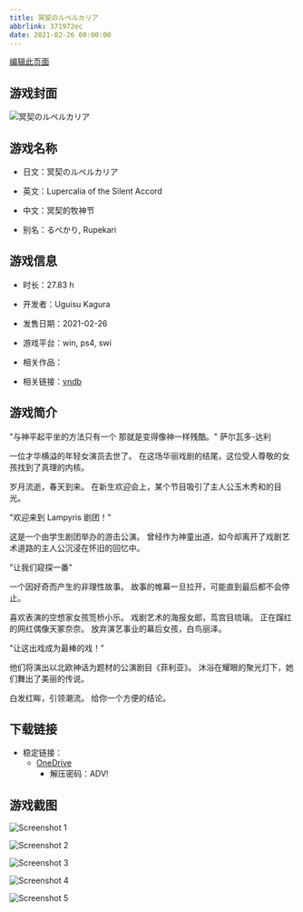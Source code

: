 ```yaml
---
title: 冥契のルペルカリア
abbrlink: 371972ec
date: 2021-02-26 00:00:00
---
```

[编辑此页面](https://github.com/ACG-3/ADV3-source/blob/main/source/_posts/games/%E5%86%A5%E5%A5%91%E3%81%AE%E3%83%AB%E3%83%9A%E3%83%AB%E3%82%AB%E3%83%AA%E3%82%A2.md)

## 游戏封面

![冥契のルペルカリア](https://pan.timero.xyz/d/onedrive/img_lib_001/%E5%86%A5%E5%A5%91%E3%81%AE%E3%83%AB%E3%83%9A%E3%83%AB%E3%82%AB%E3%83%AA%E3%82%A2_cover.avif)


## 游戏名称

- 日文：冥契のルペルカリア
- 英文：Lupercalia of the Silent Accord
- 中文：冥契的牧神节

- 别名：るぺかり, Rupekari


## 游戏信息

- 时长：27.83 h
- 开发者：Uguisu Kagura
- 发售日期：2021-02-26
- 游戏平台：win, ps4, swi
- 相关作品：

- 相关链接：[vndb](https://vndb.org/v29383)


## 游戏简介

"与神平起平坐的方法只有一个
那就是变得像神一样残酷。"
萨尔瓦多-达利

一位才华横溢的年轻女演员去世了。
在这场华丽戏剧的结尾，这位受人尊敬的女孩找到了真理的内核。

岁月流逝，春天到来。
在新生欢迎会上，某个节目吸引了主人公玉木秀和的目光。

"欢迎来到 Lampyris 剧团！"

这是一个由学生剧团举办的游击公演。
曾经作为神童出道，如今却离开了戏剧艺术道路的主人公沉浸在怀旧的回忆中。

"让我们窥探一番"

一个因好奇而产生的非理性故事。
故事的帷幕一旦拉开，可能直到最后都不会停止。

喜欢表演的空想家女孩笕桥小乐。
戏剧艺术的海报女郎，茑宫目琉璃。
正在蹿红的网红偶像天冢奈奈。
放弃演艺事业的幕后女孩，白鸟丽泽。

"让这出戏成为最棒的戏！"

他们将演出以北欧神话为题材的公演剧目《菲利亚》。
沐浴在耀眼的聚光灯下，她们舞出了美丽的传说。

白发红眸，引领潮流。
给你一个方便的结论。




## 下载链接

- 稳定链接：
    - [OneDrive](https://pan.timero.xyz/onedrive/adv_lib_001/%E5%86%A5%E5%A5%91%E3%81%AE%E3%83%AB%E3%83%9A%E3%83%AB%E3%82%AB%E3%83%AA%E3%82%A2)
        - 解压密码：ADV!



## 游戏截图


![Screenshot 1](https://pan.timero.xyz/d/onedrive/img_lib_001/%E5%86%A5%E5%A5%91%E3%81%AE%E3%83%AB%E3%83%9A%E3%83%AB%E3%82%AB%E3%83%AA%E3%82%A2_Screenshot_1.avif)

![Screenshot 2](https://pan.timero.xyz/d/onedrive/img_lib_001/%E5%86%A5%E5%A5%91%E3%81%AE%E3%83%AB%E3%83%9A%E3%83%AB%E3%82%AB%E3%83%AA%E3%82%A2_Screenshot_2.avif)

![Screenshot 3](https://pan.timero.xyz/d/onedrive/img_lib_001/%E5%86%A5%E5%A5%91%E3%81%AE%E3%83%AB%E3%83%9A%E3%83%AB%E3%82%AB%E3%83%AA%E3%82%A2_Screenshot_3.avif)

![Screenshot 4](https://pan.timero.xyz/d/onedrive/img_lib_001/%E5%86%A5%E5%A5%91%E3%81%AE%E3%83%AB%E3%83%9A%E3%83%AB%E3%82%AB%E3%83%AA%E3%82%A2_Screenshot_4.avif)

![Screenshot 5](https://pan.timero.xyz/d/onedrive/img_lib_001/%E5%86%A5%E5%A5%91%E3%81%AE%E3%83%AB%E3%83%9A%E3%83%AB%E3%82%AB%E3%83%AA%E3%82%A2_Screenshot_5.avif)

